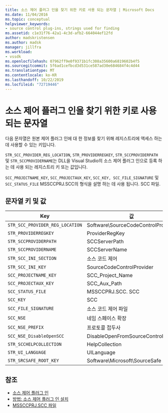 ```yaml
---
title: 소스 제어 플러그 인을 찾기 위한 키로 사용 되는 문자열 | Microsoft Docs
ms.date: 11/04/2016
ms.topic: conceptual
helpviewer_keywords:
- source control plug-ins, strings used for finding
ms.assetid: c1e31f76-42a1-4c3d-afb2-664044ef12fd
author: madskristensen
ms.author: madsk
manager: jillfra
ms.workload:
- vssdk
ms.openlocfilehash: 07962ff9e0f9371b1fc308a35600a6819602b4f5
ms.sourcegitcommit: 5f6ad1cefbcd3d531ce587ad30e684684f4c4d44
ms.translationtype: MT
ms.contentlocale: ko-KR
ms.lasthandoff: 10/22/2019
ms.locfileid: "72719446"
---
```

# <a name="strings-used-as-keys-for-finding-a-source-control-plug-in"></a>소스 제어 플러그 인을 찾기 위한 키로 사용되는 문자열
다음 문자열은 원본 제어 플러그 인에 대 한 정보를 찾기 위해 레지스트리에 액세스 하는 데 사용할 수 있는 키입니다.

 `STR_SCC_PROVIDER_REG_LOCATION`, `STR_PROVIDERREGKEY`, `STR_SCCPROVIDERPATH` 및 `STR_SCCPROVIDERNAME`는 DLL을 Visual Studio의 소스 제어 플러그 인으로 등록 하는 데 사용 되는 레지스트리 키 또는 값입니다.

 `SCC_PROJECTNAME_KEY`, `SCC_PROJECTAUX_KEY`, `SCC_KEY, SCC_FILE_SIGNATURE` 및 `SCC_STATUS_FILE` MSSCCPRJ.SCC의 형식을 설명 하는 데 사용 됩니다. SCC 파일.

## <a name="string-keys-and-values"></a>문자열 키 및 값

|Key|값|
|---------|-----------|
|`STR_SCC_PROVIDER_REG_LOCATION`|Software\SourceCodeControlProvider|
|`STR_PROVIDERREGKEY`|ProviderRegKey|
|`STR_SCCPROVIDERPATH`|SCCServerPath|
|`STR_SCCPROVIDERNAME`|SCCServerName|
|`STR_SCC_INI_SECTION`|소스 코드 제어|
|`STR_SCC_INI_KEY`|SourceCodeControlProvider|
|`SCC_PROJECTNAME_KEY`|SCC_Project_Name|
|`SCC_PROJECTAUX_KEY`|SCC_Aux_Path|
|`SCC_STATUS_FILE`|MSSCCPRJ.SCC. SCC|
|`SCC_KEY`|SCC|
|`SCC_FILE_SIGNATURE`|소스 코드 제어 파일|
|`SCC_NSE`|네임 스페이스 확장|
|`SCC_NSE_PREFIX`|프로토콜 접두사|
|`SCC_NSE_DisableOpenSCC`|DisableOpenFromSourceControl|
|`STR_SCCHELPCOLLECTION`|HelpCollection|
|`STR_UI_LANGUAGE`|UILanguage|
|`STR_SRCSAFE_ROOT_KEY`|Software\Microsoft\SourceSafe|

## <a name="see-also"></a>참조
- [소스 제어 플러그 인](../extensibility/source-control-plug-ins.md)
- [방법: 소스 제어 플러그 인 설치](../extensibility/internals/how-to-install-a-source-control-plug-in.md)
- [MSSCCPRJ.SCC 파일](../extensibility/mssccprj-scc-file.md)